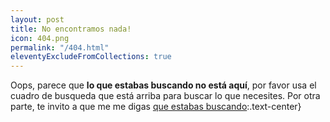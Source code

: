 ```yaml
---
layout: post
title: No encontramos nada!
icon: 404.png
permalink: "/404.html"
eleventyExcludeFromCollections: true
---
```


Oops, parece que **lo que estabas buscando no está aquí**, por favor usa el cuadro de busqueda que está arriba para buscar lo que necesites. Por otra parte, te invito a que me me digas [que estabas buscando](mailto:bdiez19@gmail.com):.text-center}
